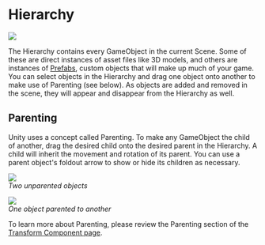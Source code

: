 Hierarchy
=========


![](http://docwiki.hq.unity3d.com/uploads/Main/Editor-Hierarchy.png)  

The <span class=keyword>Hierarchy</span> contains every <span class=keyword>GameObject</span> in the current Scene. Some of these are direct instances of asset files like 3D models, and others are instances of [Prefabs](Prefabs), custom objects that will make up much of your game. You can select objects in the Hierarchy and drag one object onto another to make use of <span class=keyword>Parenting</span> (see below). As objects are added and removed in the scene, they will appear and disappear from the Hierarchy as well.

Parenting
---------


Unity uses a concept called <span class=keyword>Parenting</span>. To make any GameObject the child of another, drag the desired child onto the desired parent in the Hierarchy.  A child will inherit the movement and rotation of its parent. You can use a parent object's foldout arrow to show or hide its children as necessary.

![](http://docwiki.hq.unity3d.com/uploads/Main/Editor-PreParent.png)  
_Two unparented objects_

![](http://docwiki.hq.unity3d.com/uploads/Main/Editor-PostParent.png)  
_One object parented to another_

To learn more about Parenting, please review the Parenting section of the [Transform Component page](class-Transform#Parenting).

